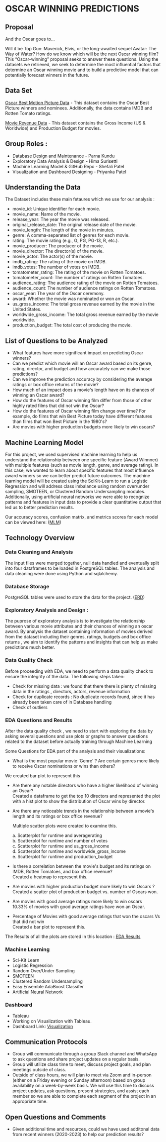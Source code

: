 # OSCAR WINNING PREDICTIONS

## Proposal

And the Oscar goes to…

Will it be Top Gun: Maverick, Elvis, or the long-awaited sequel Avatar: The Way of Water? How do we know which will be the next Oscar winning film?  This “Oscar-winning” proposal seeks to answer these questions. Using the datasets we retrieved, we seek to determine the most influential factors that determine an Oscar winning movie and to build a predictive model that can potentially forecast winners in the future.

## Data Set
[Oscar Best Motion Picture Data](https://www.kaggle.com/datasets/martinmraz07/oscar-movies) - This dataset contains the Oscar Best Picture winners and nominees. Additionally, the data contains IMDB and Rotten Tomato ratings.

[Movie Revenue Data](https://cdn.jsdelivr.net/npm/vega-datasets@2.5.4/data/movies.json) - This dataset contains the Gross Income (US & Worldwide) and Production Budget for movies.

## Group Roles :

- Database Design and Maintenance - Parna Kundu
- Exploratory Data Analysis & Design - Hima Surisetti
- Machine Learning Model & GitHub Repo - Shefali Patel
- Visualization and Dashboard Designing - Priyanka Patel

## Understanding the Data

 The Dataset includes these main fetaures which we use for our analysis :
 
 - movie_id: Unique identifier for each movie.
 - movie_name: Name of the movie.
 - release_year: The year the movie was released.
 - original_release_date: The original release date of the movie.
 - movie_length: The length of the movie in minutes.
 - genre: A comma-separated list of genres for each movie.
 - rating: The movie rating (e.g., G, PG, PG-13, R, etc.).
 - movie_producer: The producer of the movie.
 - movie_director: The director(s) of the movie.
 - movie_actor: The actor(s) of the movie.
 - imdb_rating: The rating of the movie on IMDB.
 - imdb_votes: The number of votes on IMDB.
 - tomatometer_rating: The rating of the movie on Rotten Tomatoes.
 - tomatometer_count: The number of ratings on Rotten Tomatoes.
 - audience_rating: The audience rating of the movie on Rotten Tomatoes.
 - audience_count: The number of audience ratings on Rotten Tomatoes.
 - oscar_year: The year of the Oscar ceremony.
 - award: Whether the movie was nominated or won an Oscar.
 - us_gross_income: The total gross revenue earned by the movie in the United States. 
 - worldwide_gross_income: The total gross revenue earned by the movie worldwide. 
 - production_budget: The total cost of producing the movie.

## List of Questions to be Analyzed 

- What features have more significant impact on predicting Oscar winners?
- Can we predict which movie will an Oscar award based on its genre, rating, director, and budget and how accurately can we make those predictions?
- Can we improve the prediction accuracy by considering the average ratings or box office returns of the movie?
- How much of an impact does a movie's length have on its chances of winning an Oscar award?
- How do the features of Oscar winning film differ from those of other highly rated films that did not win the Oscar?
- How do the features of Oscar winning film change over time? For example, do films that win Best Picture today have different features than films that won Best Picture in the 1980's?
- Are movies with higher production budgets more likely to win oscars?




## Machine Learning Model 
For this project, we used supervised machine learning to help us understand the relationship between one specific feature (Award Winnner) with multiple features (such as movie length, genre, and average rating). In this case, we wanted to learn about specific features that most influence award winners so we can better predict future outcomes. The machine learning model will be created using the SciKit-Learn to run a Logistic Regression and will address class imbalance using random over/under sampling, SMOTEEN, or Clustered Random Undersampling modules. Additionally, using artificial neural networks we were able to recognize patterns and features in input data to provide a clear quantitative output that led us to better prediction results. 

Our accuracy scores, confusion matrix, and metrics scores for each model can be viewed here: ([MLM](https://github.com/shef1109/Oscar-Winning-Predictions/tree/main/MLM))



## Technology Overview
### Data Cleaning and Analysis
The input files were merged together, null data handled and eventually split into four dataframes to be loaded in PostgreSQL tables. The analysis and data cleaning were done using Python and sqlalchemy.

### Database Storage
PostgreSQL tables were used to store the data for the project. ([ERD](https://github.com/shef1109/Oscar-Winning-Predictions/blob/main/ERD/Oscar-Winning-Production_ERD.png))

### Exploratory Analysis and Design :
The puprose of exploratory analysis is to investigate the relationship between various movie attributes and their chances of winning an oscar award. By analysis the dataset containing information of movies derived from the dataset including their genres, ratings, budgets and box office returns , we aim to identify the patterns and insights that can help us make predictions  much better.

### Data Quality Check
 Before proceeding with EDA, we need to perform a data quality check to ensure the integrity of the data. The following steps taken:
  - Check for missing data : we found that there there is plenty of missing data in the ratings , directors, actors, revenue information
  - Check for duplicate records : No duplicate records found, since it has already been taken care of in Database handling
  - Check of outliers

### EDA Questions and Results
 After the data quality check , we need to start with exploring the data by asking several questions and use plots or graphs to answer questions related to the dataset before actually training through Machine Learning

 Some Questions for EDA part of the analysis and their visualizations:
 - What is the most popular movie 'Genre' ? Are certain genres more likely to receive Oscar nominations or wins than others?<br>
 
  We created bar plot to represent this
 - Are there any notable directors who have a higher likelihood of winning an Oscar? <br>
    Created a dataframe to get the top 10 directors and represented the plot with a hist plot to
    show the distribution of Oscar wins by director. 
 - 	Are there any noticeable trends in the relationship between a movie's length and its ratings or box office revenue? <br>
 
    Multiple scatter plots were created to examine this.
    
    a. Scatterplot for runtime and averagerating <br>
    b. Scatterplot for runtime and number of votes <br>
    c. Scatterplot for runtime and us_gross_income <br>
    d. Scatterplot for runtime and worldwide_gross_income <br>
    e. Scatterplot for runtime and production_budget <br>

- Is there a correlation between the movie's budget and its ratings on IMDB, Rotten Tomatoes, and box office revenue? <br>
    Created a heatmap to represent this.

- Are movies with higher production budget more likely to win Oscars ? <br>
   Created a scatter plot of production budget vs. number of Oscars won.

- Are movies with good average ratings more likely to win oscars <br>
  10.33% of movies with good average ratings have won an Oscar.

- Percentage of Movies with good average ratings that won the oscars Vs that did not win <br>
  Created a bar plot to represent this.

The Results of all the plots are stored in this location : 
[EDA Results](https://github.com/shef1109/Oscar-Winning-Predictions/tree/main/EDA/Outputs)

### Machine Learning
- Sci-Kit Learn
- Logistic Regression
- Random Over/Under Sampling
- SMOTEEN
- Clustered Random Undersampling
- Easy Ensemble AdaBoost Classifer
- Artificial Neural Network

### Dashboard
- Tableau
- Working on Visualization with Tableau.
- Dashboard Link: [Visualization](https://shef1109.github.io/Oscar-Winning-Predictions/viz/oscar%20dashboard/)

## Communication Protocols
- Group will communicate through a group Slack channel and WhatsApp to ask questions and share project updates on a regular basis.
- Group will utilize class time to meet, discuss project goals, and plan meetings outside of class.
- Outside of class hours, we will plan to meet via Zoom and in-person (either on a Friday evening or Sunday afternoon) based on group availability on a week-by-week basis. We will use this time to discuss project updates, ask questions, present strategies, and assist each member so we are able to complete each segment of the project in an appropriate time.


## Open Questions and Comments
- Given additional time and resources, could we have used additonal data from recent winners (2020-2023) to help our prediction results?
